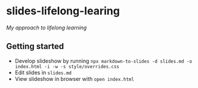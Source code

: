 # slides-lifelong-learing

_My approach to lifelong learning_

## Getting started

* Develop slideshow by running `npx markdown-to-slides -d slides.md -o index.html -i -w -s style/overrides.css`
* Edit slides in `slides.md`
* View slideshow in browser with `open index.html`
